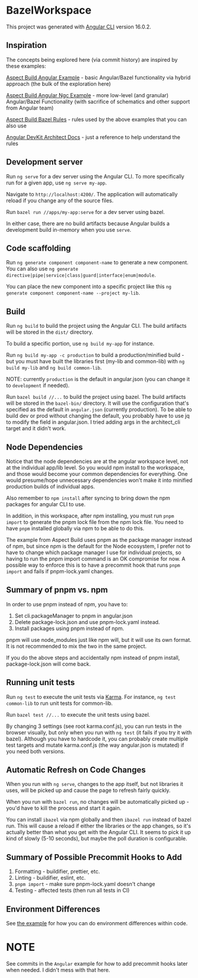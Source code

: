 # BazelWorkspace

This project was generated with [Angular CLI](https://github.com/angular/angular-cli) version 16.0.2.

## Inspiration

The concepts being explored here (via commit history) are inspired by these examples:

[Aspect Build Angular Example](https://github.com/aspect-build/bazel-examples/tree/main/angular) - basic Angular/Bazel functionality via hybrid approach (the bulk of the exploration here)

[Aspect Build Angular Ngc Example](https://github.com/aspect-build/bazel-examples/tree/main/angular-ngc) - more low-level (and granular) Angular/Bazel Functionality (with sacrifice of schematics and other support from Angular team)

[Aspect Build Bazel Rules](https://github.com/aspect-build/rules_js) - rules used by the above examples that you can also use

[Angular DevKit Architect Docs](https://www.npmjs.com/package/@angular-devkit/architect-cli) - just a reference to help understand the rules

## Development server

Run `ng serve` for a dev server using the Angular CLI. To more specifically run for a given app, use `ng serve my-app`.

Navigate to `http://localhost:4200/`. The application will automatically reload if you change any of the source files.

Run `bazel run //apps/my-app:serve` for a dev server using bazel.

In either case, there are no build artifacts because Angular builds a development build in-memory when you use `serve`.

## Code scaffolding

Run `ng generate component component-name` to generate a new component. You can also use `ng generate directive|pipe|service|class|guard|interface|enum|module`.

You can place the new component into a specific project like this `ng generate component component-name --project my-lib`.

## Build

Run `ng build` to build the project using the Angular CLI. The build artifacts will be stored in the `dist/` directory.

To build a specific portion, use `ng build my-app` for instance.

Run `ng build my-app -c production` to build a production/minified build - but you must have built the libraries first (my-lib and common-lib) with `ng build my-lib` and `ng build common-lib`.

NOTE: currently `production` is the default in angular.json (you can change it to `development` if needed).

Run `bazel build //...` to build the project using bazel. The build artifacts will be stored in the `bazel-bin/` directory. It will use the configuration that's specified as the default in `angular.json` (currently production). To be able to build dev or prod without changing the default, you probably have to use jq to modify the field in angular.json. I tried adding args in the architect_cli target and it didn't work.

## Node Dependencies

Notice that the node dependencies are at the angular workspace level, not at the individual app/lib level. So you would npm install to the workspace, and those would become your common dependencies for everything. One would presume/hope unnecessary dependencies won't make it into minified production builds of individual apps.

Also remember to `npm install` after syncing to bring down the npm packages for angular CLI to use.

In addition, in this workspace, after npm installing, you must run `pnpm import` to generate the pnpm lock file from the npm lock file. You need to have `pnpm` installed globally via npm to be able to do this.

The example from Aspect Build uses pnpm as the package manager instead of npm, but since npm is the default for the Node ecosystem, I prefer not to have to change which package manager I use for individual projects, so having to run the pnpm import command is an OK compromise for now. A possible way to enforce this is to have a precommit hook that runs `pnpm import` and fails if pnpm-lock.yaml changes.

## Summary of pnpm vs. npm

In order to use pnpm instead of npm, you have to:

1. Set cli.packageManager to pnpm in angular.json
1. Delete package-lock.json and use pnpm-lock.yaml instead.
1. Install packages using pnpm instead of npm.

pnpm will use node_modules just like npm will, but it will use its own format. It is not recommended to mix the two in the same project.

If you do the above steps and accidentally npm instead of pnpm install, package-lock.json will come back.

## Running unit tests

Run `ng test` to execute the unit tests via [Karma](https://karma-runner.github.io). For instance, `ng test common-lib` to run unit tests for common-lib.

Run `bazel test //...` to execute the unit tests using bazel.

By changing 3 settings (see root karma.conf.js), you can run tests in the browser visually, but only when you run with `ng test` (it fails if you try it with bazel). Although you have to hardcode it, you can probably create multiple test targets and mutate karma.conf.js (the way angular.json is mutated) if you need both versions.

## Automatic Refresh on Code Changes

When you run with `ng serve`, changes to the app itself, but not libraries it uses, will be picked up and cause the page to refresh fairly quickly.

When you run with `bazel run`, no changes will be automatically picked up - you'd have to kill the process and start it again.

You can install `ibazel` via npm globally and then `ibazel run` instead of bazel run. This will cause a reload if either the libraries or the app changes, so it's actually better than what you get with the Angular CLI. It seems to pick it up kind of slowly (5-10 seconds), but maybe the poll duration is configurable.

## Summary of Possible Precommit Hooks to Add

1. Formatting - buildifier, prettier, etc.
1. Linting - buildifier, eslint, etc.
1. `pnpm import` - make sure pnpm-lock.yaml doesn't change
1. Testing - affected tests (then run all tests in CI)

## Environment Differences

See [the example](https://github.com/aspect-build/bazel-examples/tree/main/angular/src/environments) for how you can do environment differences within code.

# NOTE

See commits in the `Angular` example for how to add precommit hooks later when needed. I didn't mess with that here.
